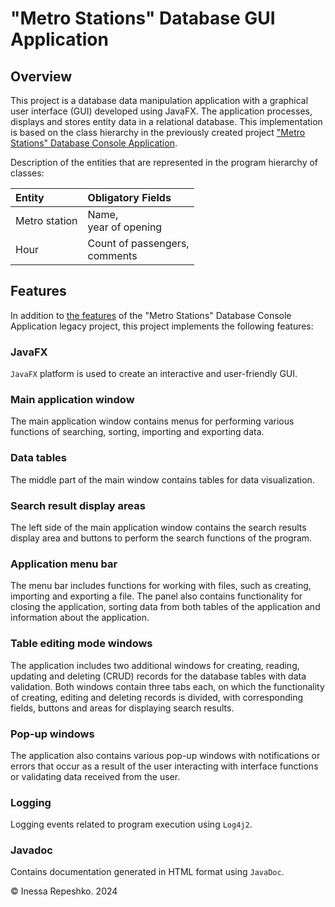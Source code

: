 # <a id="metro-station-database-gui-application"></a> "Metro Stations" Database GUI Application

## Overview

This project is a database data manipulation application with a graphical user interface (GUI) developed using JavaFX. 
The application processes, displays and stores entity data in a relational database.
This implementation is based on the class hierarchy in the previously created project
["Metro Stations" Database Console Application](https://github.com/InessaRepeshko/java-application-metro-stations/blob/bb04c0dfdf8b50868897276c234086df909bc531/applications/src/main/java/applications/database_console_application/README.md#metro-station-database-console-application).

Description of the entities that are represented in the program hierarchy of classes:

| Entity        | Obligatory Fields                  |
|:--------------|:-----------------------------------|
| Metro station | Name, <br/>year of opening         |
| Hour          | Count of passengers, <br/>comments |


## <a id="metro-station-database-gui-application-features"></a> Features

In addition to [the features](https://github.com/InessaRepeshko/java-application-metro-stations/blob/bb04c0dfdf8b50868897276c234086df909bc531/applications/src/main/java/applications/database_console_application/README.md#metro-station-database-console-application-features)
of the "Metro Stations" Database Console Application legacy project, this project implements the following features:

### JavaFX
```JavaFX``` platform is used to create an interactive and user-friendly GUI.

### Main application window
The main application window сontains menus for performing various functions of searching, sorting, 
importing and exporting data.

### Data tables
The middle part of the main window contains tables for data visualization.

### Search result display areas 
The left side of the main application window contains the search results display area 
and buttons to perform the search functions of the program.

### Application menu bar
The menu bar includes functions for working with files, such as creating, importing and exporting a file. 
The panel also contains functionality for closing the application, 
sorting data from both tables of the application and information about the application.

### Table editing mode windows
The application includes two additional windows for creating, reading, updating and deleting (CRUD) records
for the database tables with data validation.
Both windows contain three tabs each, on which the functionality of creating, editing and deleting records is divided, 
with corresponding fields, buttons and areas for displaying search results.

### Pop-up windows
The application also contains various pop-up windows with notifications or errors 
that occur as a result of the user interacting with interface functions or validating data received from the user.

### Logging
Logging events related to program execution using ```Log4j2```.

### Javadoc
Contains documentation generated in HTML format using ```JavaDoc```.

© Inessa Repeshko. 2024
